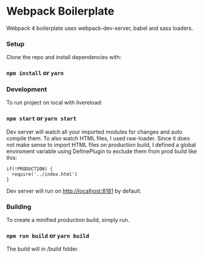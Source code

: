 # Webpack Boilerplate
Webpack 4 boilerplate uses webpack-dev-server, babel and sass loaders.

### Setup

Clone the repo and install dependencies with:

### `npm install` or `yarn`

### Development

To run project on local with livereload:

### `npm start` or `yarn start`

Dev server will watch all your imported modules for changes and auto compile them. To also watch HTML files, I used raw-loader. Since it does not make sense to import HTML files on production build, I defined a global enviroment variable using DefinePlugin to exclude them from prod build like this: 

```
if(!PRODUCTION) {
  require('../index.html')
}
```

Dev server will run on [http://localhost:8181](http://localhost:8181) by default.


### Building

To create a minified production build, simply run.

### `npm run build` or `yarn build`

The build will in /build folder.




